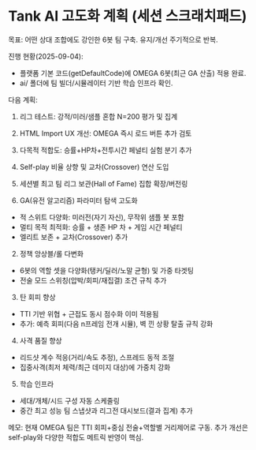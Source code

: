 # Tank AI 고도화 계획 (세션 스크래치패드)

목표: 어떤 상대 조합에도 강인한 6봇 팀 구축. 유지/개선 주기적으로 반복.

진행 현황(2025-09-04):
- 플랫폼 기본 코드(getDefaultCode)에 OMEGA 6봇(최근 GA 산출) 적용 완료.
- ai/ 폴더에 팀 빌더/시뮬레이터 기반 학습 인프라 확인.

다음 계획:
1) 리그 테스트: 강적/미러/샘플 혼합 N=200 평가 및 집계
2) HTML Import UX 개선: OMEGA 즉시 로드 버튼 추가 검토
3) 다목적 적합도: 승률+HP차+전투시간 페널티 실험 분기 추가
4) Self-play 비율 상향 및 교차(Crossover) 연산 도입
5) 세션별 최고 팀 리그 보관(Hall of Fame) 집합 확장/버전링

1) GA(유전 알고리즘) 파라미터 탐색 고도화
- 적 스위트 다양화: 미러전(자기 자신), 무작위 샘플 봇 포함
- 멀티 목적 최적화: 승률 + 생존 HP 차 + 게임 시간 페널티
- 엘리트 보존 + 교차(Crossover) 추가

2) 정책 앙상블/롤 다변화
- 6봇의 역할 셋을 다양화(탱커/딜러/노말 균형) 및 가중 타겟팅
- 전술 모드 스위칭(압박/회피/재집결) 조건 규칙 추가

3) 탄 회피 향상
- TTI 기반 위협 + 근접도 동시 점수화 이미 적용됨
- 추가: 예측 회피(다음 n프레임 전개 시뮬), 벽 낀 상황 탈출 규칙 강화

4) 사격 품질 향상
- 리드샷 계수 적응(거리/속도 추정), 스프레드 동적 조절
- 집중사격(최저 체력/최근 데미지 대상)에 가중치 강화

5) 학습 인프라
- 세대/개체/시드 구성 자동 스케줄링
- 중간 최고 성능 팀 스냅샷과 리그전 대시보드(결과 집계) 추가

메모: 현재 OMEGA 팀은 TTI 회피+중심 전술+역할별 거리제어로 구동. 추가 개선은 self-play와 다양한 적합도 메트릭 반영이 핵심.
